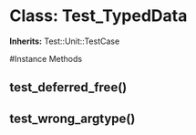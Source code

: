 # Class: Test_TypedData
**Inherits:** Test::Unit::TestCase
    




#Instance Methods
## test_deferred_free() [](#method-i-test_deferred_free)

## test_wrong_argtype() [](#method-i-test_wrong_argtype)

